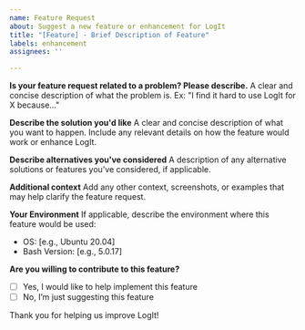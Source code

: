 ```yaml
---
name: Feature Request
about: Suggest a new feature or enhancement for LogIt
title: "[Feature] - Brief Description of Feature"
labels: enhancement
assignees: ''

---
```


**Is your feature request related to a problem? Please describe.**
A clear and concise description of what the problem is. Ex: "I find it hard to use LogIt for X because..."

**Describe the solution you'd like**
A clear and concise description of what you want to happen. Include any relevant details on how the feature would work or enhance LogIt.

**Describe alternatives you've considered**
A description of any alternative solutions or features you’ve considered, if applicable.

**Additional context**
Add any other context, screenshots, or examples that may help clarify the feature request.

**Your Environment**
If applicable, describe the environment where this feature would be used:
- OS: [e.g., Ubuntu 20.04]
- Bash Version: [e.g., 5.0.17]

**Are you willing to contribute to this feature?**
- [ ] Yes, I would like to help implement this feature
- [ ] No, I’m just suggesting this feature

Thank you for helping us improve LogIt!
